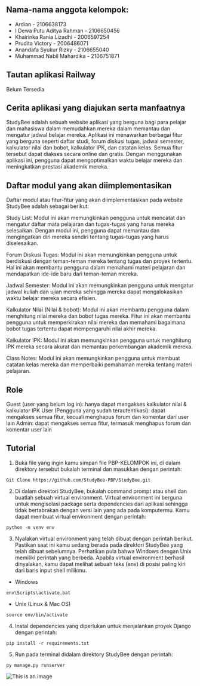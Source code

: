 ## Nama-nama anggota kelompok:
- Ardian - 2106638173
- I Dewa Putu Aditya Rahman - 2106650456
- Khairinka Rania Lizadhi - 2006597254
- Prudita Victory - 2006486071 
- Anandafa Syukur Rizky - 2106655040
- Muhammad Nabil Mahardika - 2106751871

## Tautan aplikasi Railway
Belum Tersedia

## Cerita aplikasi yang diajukan serta manfaatnya
StudyBee adalah sebuah website aplikasi yang berguna bagi para pelajar dan mahasiswa dalam memudahkan mereka dalam memantau dan mengatur jadwal belajar mereka. Aplikasi ini menawarkan berbagai fitur yang berguna seperti daftar studi, forum diskusi tugas, jadwal semester, kalkulator nilai dan bobot, kalkulator IPK, dan catatan kelas. Semua fitur tersebut dapat diakses secara online dan gratis.
Dengan menggunakan aplikasi ini, pengguna dapat mengoptimalkan waktu belajar mereka dan meningkatkan prestasi akademik mereka.

## Daftar modul yang akan diimplementasikan
Daftar modul atau fitur-fitur yang akan diimplementasikan pada website StudyBee adalah sebagai berikut:

Study List: Modul ini akan memungkinkan pengguna untuk mencatat dan mengatur daftar mata pelajaran dan tugas-tugas yang harus mereka selesaikan. Dengan modul ini, pengguna dapat memantau dan mengingatkan diri mereka sendiri tentang tugas-tugas yang harus diselesaikan.

Forum Diskusi Tugas: Modul ini akan memungkinkan pengguna untuk berdiskusi dengan teman-teman mereka tentang tugas dan proyek tertentu. Hal ini akan membantu pengguna dalam memahami materi pelajaran dan mendapatkan ide-ide baru dari teman-teman mereka.

Jadwal Semester: Modul ini akan memungkinkan pengguna untuk mengatur jadwal kuliah dan ujian mereka sehingga mereka dapat mengalokasikan waktu belajar mereka secara efisien.

Kalkulator Nilai (Nilai & bobot): Modul ini akan membantu pengguna dalam menghitung nilai mereka dan bobot tugas mereka. Fitur ini akan membantu pengguna untuk memperkirakan nilai mereka dan memahami bagaimana bobot tugas tertentu dapat mempengaruhi nilai akhir mereka.

Kalkulator IPK: Modul ini akan memungkinkan pengguna untuk menghitung IPK mereka secara akurat dan memantau perkembangan akademik mereka.

Class Notes: Modul ini akan memungkinkan pengguna untuk membuat catatan kelas mereka dan memperbaiki pemahaman mereka tentang materi pelajaran.

## Role
Guest (user yang belum log in): hanya dapat mengakses kalkulator nilai & kalkulator IPK
User (Pengguna yang sudah terautentikasi): dapat mengakses semua fitur, kecuali menghapus forum dan komentar dari user lain
Admin: dapat mengakses semua fitur, termasuk menghapus forum dan komentar user lain

## Tutorial

1. Buka file yang ingin kamu simpan file PBP-KELOMPOK ini, di dalam direktory tersebut bukalah terminal dan masukkan dengan perintah:
```
Git Clone https://github.com/StudyBee-PBP/StudyBee.git
```

2. Di dalam direktori StudyBee, bukalah command prompt atau shell dan buatlah sebuah virtual environment. Virtual environment ini berguna untuk mengisolasi package serta dependencies dari aplikasi sehingga tidak bertabrakan dengan versi lain yang ada pada komputermu. Kamu dapat membuat virtual environment dengan perintah:
```
python -m venv env
```

3. Nyalakan virtual environment yang telah dibuat dengan perintah berikut. Pastikan saat ini kamu sedang berada pada direktori StudyBee yang telah dibuat sebelumnya. Perhatikan pula bahwa Windows dengan Unix memiliki perintah yang berbeda. Apabila virtual environment berhasil dinyalakan, kamu dapat melihat sebuah teks (env) di posisi paling kiri dari baris input shell milikmu.
- Windows 
```
env\Scripts\activate.bat
```
- Unix (Linux & Mac OS)
```
source env/bin/activate
```

4. Instal dependencies yang diperlukan untuk menjalankan proyek Django dengan perintah:
```
pip install -r requirements.txt
```

5. Run pada terminal didalam direktory StudyBee dengan perintah:
```
py manage.py runserver
```

![This is an image](https://myoctocat.com/assets/images/base-octocat.svg)
